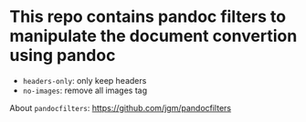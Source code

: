 # This repo contains pandoc filters to manipulate the document convertion using pandoc
- `headers-only`: only keep headers
- `no-images`: remove all images tag

About `pandocfilters`: https://github.com/jgm/pandocfilters